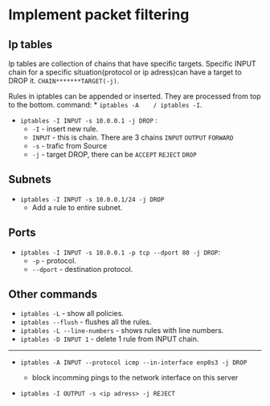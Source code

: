 # Implement packet filtering

## Ip tables

Ip tables are collection of chains that have specific targets. 
Specific INPUT chain for a specific situation(protocol or ip adress)can have a target to DROP it. `CHAIN*******TARGET(-j)`.

Rules in iptables can be appended or inserted. They are processed from top to the bottom. command:
	* `iptables -A    / iptables -I`.

* `iptables -I INPUT -s 10.0.0.1 -j DROP` :
	* `-I` - insert new rule.
	* `INPUT` - this is chain. There are 3 chains `INPUT` `OUTPUT` `FORWARD`
	* `-s` - trafic from Source 
	* `-j` - target DROP, there can be `ACCEPT` `REJECT` `DROP`


## Subnets 
* `iptables -I INPUT -s 10.0.0.1/24 -j DROP` 
	* Add a rule to entire subnet.

## Ports
* `iptables -I INPUT -s 10.0.0.1 -p tcp --dport 80 -j DROP`:
	* `-p` - protocol.
	* `--dport` - destination protocol. 


## Other commands

* `iptables -L` - show all policies.
* `iptables --flush` - flushes all the rules.  
* `iptables -L --line-numbers` - shows rules with line numbers.
* `iptables -D INPUT 1` - delete 1 rule from INPUT chain.

---

* `iptables -A INPUT --protocol icmp --in-interface enp0s3 -j DROP`
	* block incomming pings to the network interface on this server

* `iptables -I OUTPUT -s <ip adress> -j REJECT`


